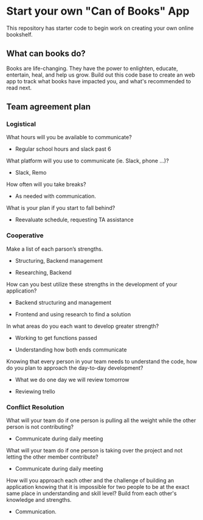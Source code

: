 # Start your own "Can of Books" App

This repository has starter code to begin work on creating your own online bookshelf.

## What can books do?

Books are life-changing. They have the power to enlighten, educate, entertain, heal, and help us grow. Build out this code base to create an web app to track what books have impacted you, and what's recommended to read next.

## Team agreement plan

### Logistical

What hours will you be available to communicate?

- Regular school hours and slack past 6

What platform will you use to communicate (ie. Slack, phone …)?

- Slack, Remo

How often will you take breaks?

- As needed with communication.

What is your plan if you start to fall behind?

- Reevaluate schedule, requesting TA assistance

### Cooperative

Make a list of each parson’s strengths.

- Structuring, Backend management

- Researching, Backend

How can you best utilize these strengths in the development of your application?

- Backend structuring and management

- Frontend and using research to find a solution

In what areas do you each want to develop greater strength?

- Working to get functions passed

- Understanding how both ends communicate

Knowing that every person in your team needs to understand the code, how do you plan to approach the day-to-day development?

- What we do one day we will review tomorrow

- Reviewing trello

### Conflict Resolution

What will your team do if one person is pulling all the weight while the other person is not contributing?

- Communicate during daily meeting

What will your team do if one person is taking over the project and not letting the other member contribute?

- Communicate during daily meeting

How will you approach each other and the challenge of building an application knowing that it is impossible for two people to be at the exact same place in understanding and skill level?
Build from each other's knowledge and strengths.

- Communication.
